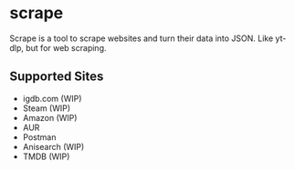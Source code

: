 # scrape

Scrape is a tool to scrape websites and turn their data into JSON. Like yt-dlp, but for web scraping.

## Supported Sites
- igdb.com (WIP)
- Steam (WIP)
- Amazon (WIP)
- AUR
- Postman
- Anisearch (WIP)
- TMDB (WIP)